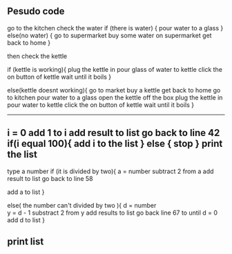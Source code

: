 ## Pesudo code

go to the kitchen
check the water 
  if (there is water) {
pour water to a glass
}
    else(no water) {
go to supermarket
buy some water on supermarket
get back to home
}

then check the kettle

  if (kettle is working){
plug the kettle in
pour glass of water to kettle 
click the on button of kettle 
wait until it boils
}

  else(kettle doesnt working){
go to market 
buy a kettle 
get back to home 
go to kitchen 
pour water to a glass
open the kettle off the box
plug the kettle in
pour water to kettle
click the on button of kettle 
wait until it boils
}






----
<!-- Example: Pseudocode to print all numbers from 1 to 100. -->
i = 0
add 1 to i
add result to list 
go back to line 42
  if(i equal 100){
  add i to the list
  }
  else {
    stop
  }
print the list
----
<!-- !-- Example: Pseudocode to print even numbers less than or equal to user input, that we call N (inclusive). -->
type a number
  if (it is divided by two){
  a = number
  subtract 2 from a
  add result to list 
  go back to line 58
  
  add a to list
  }

  else( the number can't divided by two ){
  d = number   
  y = d - 1
  substract 2 from y
  add results to list
  go back line 67 to until d = 0
  add d to list
}

  print list
----
